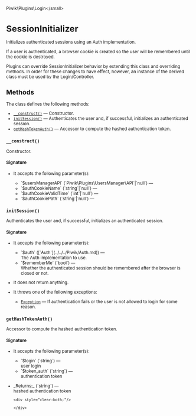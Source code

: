 <small>Piwik\Plugins\Login\</small>

SessionInitializer
==================

Initializes authenticated sessions using an Auth implementation.

If a user is authenticated, a browser cookie is created so the user will be remembered
until the cookie is destroyed.

Plugins can override SessionInitializer behavior by extending this class and
overriding methods. In order for these changes to have effect, however, an instance of
the derived class must be used by the Login/Controller.

Methods
-------

The class defines the following methods:

- [`__construct()`](#__construct) &mdash; Constructor.
- [`initSession()`](#initsession) &mdash; Authenticates the user and, if successful, initializes an authenticated session.
- [`getHashTokenAuth()`](#gethashtokenauth) &mdash; Accessor to compute the hashed authentication token.

<a name="__construct" id="__construct"></a>
<a name="__construct" id="__construct"></a>
### `__construct()`

Constructor.

#### Signature

-  It accepts the following parameter(s):

   <ul>
   <li>
      <div markdown="1" class="parameter">
      `$usersManagerAPI` (`Piwik\Plugins\UsersManager\API`|`null`) &mdash;

      <div markdown="1" class="param-desc"></div>

      <div style="clear:both;"/>

      </div>
   </li>
   <li>
      <div markdown="1" class="parameter">
      `$authCookieName` (`string`|`null`) &mdash;

      <div markdown="1" class="param-desc"></div>

      <div style="clear:both;"/>

      </div>
   </li>
   <li>
      <div markdown="1" class="parameter">
      `$authCookieValidTime` (`int`|`null`) &mdash;

      <div markdown="1" class="param-desc"></div>

      <div style="clear:both;"/>

      </div>
   </li>
   <li>
      <div markdown="1" class="parameter">
      `$authCookiePath` (`string`|`null`) &mdash;

      <div markdown="1" class="param-desc"></div>

      <div style="clear:both;"/>

      </div>
   </li>
   </ul>

<a name="initsession" id="initsession"></a>
<a name="initSession" id="initSession"></a>
### `initSession()`

Authenticates the user and, if successful, initializes an authenticated session.

#### Signature

-  It accepts the following parameter(s):

   <ul>
   <li>
      <div markdown="1" class="parameter">
      `$auth` ([`Auth`](../../../Piwik/Auth.md)) &mdash;

      <div markdown="1" class="param-desc"> The Auth implementation to use.</div>

      <div style="clear:both;"/>

      </div>
   </li>
   <li>
      <div markdown="1" class="parameter">
      `$rememberMe` (`bool`) &mdash;

      <div markdown="1" class="param-desc"> Whether the authenticated session should be remembered after the browser is closed or not.</div>

      <div style="clear:both;"/>

      </div>
   </li>
   </ul>
- It does not return anything.
- It throws one of the following exceptions:
    - [`Exception`](http://php.net/class.Exception) &mdash; If authentication fails or the user is not allowed to login for some reason.

<a name="gethashtokenauth" id="gethashtokenauth"></a>
<a name="getHashTokenAuth" id="getHashTokenAuth"></a>
### `getHashTokenAuth()`

Accessor to compute the hashed authentication token.

#### Signature

-  It accepts the following parameter(s):

   <ul>
   <li>
      <div markdown="1" class="parameter">
      `$login` (`string`) &mdash;

      <div markdown="1" class="param-desc"> user login</div>

      <div style="clear:both;"/>

      </div>
   </li>
   <li>
      <div markdown="1" class="parameter">
      `$token_auth` (`string`) &mdash;

      <div markdown="1" class="param-desc"> authentication token</div>

      <div style="clear:both;"/>

      </div>
   </li>
   </ul>

<ul>
  <li>
    <div markdown="1" class="parameter">
    _Returns:_  (`string`) &mdash;
    <div markdown="1" class="param-desc">hashed authentication token</div>

    <div style="clear:both;"/>

    </div>
  </li>
</ul>


